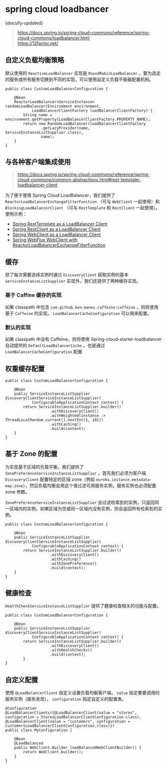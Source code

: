# spring cloud loadbancer
{docsify-updated}

> https://docs.spring.io/spring-cloud-commons/reference/spring-cloud-commons/loadbalancer.html  
> https://12factor.net/


## 自定义负载均衡策略
默认使用的 `ReactiveLoadBalancer` 实现是 `RoundRobinLoadBalancer` 。要为选定的服务或所有服务切换到不同的实现，可以使用自定义负载平衡器配置机制。
```
public class CustomLoadBalancerConfiguration {

	@Bean
	ReactorLoadBalancer<ServiceInstance> randomLoadBalancer(Environment environment,
			LoadBalancerClientFactory loadBalancerClientFactory) {
		String name = environment.getProperty(LoadBalancerClientFactory.PROPERTY_NAME);
		return new RandomLoadBalancer(loadBalancerClientFactory
				.getLazyProvider(name, ServiceInstanceListSupplier.class),
				name);
	}
}
```

## 与各种客户端集成使用
> https://docs.spring.io/spring-cloud-commons/reference/spring-cloud-commons/common-abstractions.html#rest-template-loadbalancer-client

为了便于使用 Spring Cloud LoadBalancer，我们提供了 `ReactorLoadBalancerExchangeFilterFunction` （可与 `WebClient` 一起使用）和 `BlockingLoadBalancerClient` （可与 `RestTemplate` 和 `RestClient` 一起使用）。使用示例：
+ [Spring RestTemplate as a LoadBalancer Client](https://docs.spring.io/spring-cloud-commons/reference/spring-cloud-commons/common-abstractions.html#rest-template-loadbalancer-client)
+ [Spring RestClient as a LoadBalancer Client](https://docs.spring.io/spring-cloud-commons/reference/spring-cloud-commons/common-abstractions.html#rest-client-loadbalancer-client)
+ [Spring WebClient as a LoadBalancer Client](https://docs.spring.io/spring-cloud-commons/reference/spring-cloud-commons/common-abstractions.html#webclinet-loadbalancer-client)
+ [Spring WebFlux WebClient with ReactorLoadBalancerExchangeFilterFunction](https://docs.spring.io/spring-cloud-commons/reference/spring-cloud-commons/common-abstractions.html#webflux-with-reactive-loadbalancer)


## 缓存
除了每次需要选择实例时通过 `DiscoveryClient` 获取实例的基本 `ServiceInstanceListSupplier` 实现外，我们还提供了两种缓存实现。

### 基于 Caffine 缓存的实现
如果 classpath 中包含 `com.github.ben-manes.caffeine:caffeine` ，则将使用基于 `Caffeine` 的实现。 `LoadBalancerCacheConfiguration` 可以用来配置。

### 默认的实现
如果 classpath 中没有 Caffeine，则将使用 Spring-cloud-starter-loadbalancer 自动提供的 `DefaultLoadBalancerCache` 。也是通过 `LoadBalancerCacheConfiguration` 配置

## 权重缓存配置
```
public class CustomLoadBalancerConfiguration {

	@Bean
	public ServiceInstanceListSupplier discoveryClientServiceInstanceListSupplier(
			ConfigurableApplicationContext context) {
		return ServiceInstanceListSupplier.builder()
					.withDiscoveryClient()
					.withWeighted(instance -> ThreadLocalRandom.current().nextInt(1, 101))
					.withCaching()
					.build(context);
	}
}
```

## 基于 Zone 的配置
为实现基于区域的负载平衡，我们提供了 `ZonePreferenceServiceInstanceListSupplier` 。首先我们必须为客户端 `DiscoveryClient` 配置特定的区域 zone（例如 `eureka.instance.metadata-map.zone`），然后负载均衡会用这个值过滤可用服务实例，服务实例也必须配置 zone 参数。

`ZonePreferenceServiceInstanceListSupplier` 会过滤检索到的实例，只返回同一区域内的实例。如果区域为空或同一区域内没有实例，则会返回所有检索到的实例。

```
public class CustomLoadBalancerConfiguration {

	@Bean
	public ServiceInstanceListSupplier discoveryClientServiceInstanceListSupplier(
			ConfigurableApplicationContext context) {
		return ServiceInstanceListSupplier.builder()
					.withDiscoveryClient()
                    .withCaching()
					.withZonePreference()
					.build(context);
	}
}
```

## 健康检查
`HealthCheckServiceInstanceListSupplier` 提供了健康检查相关的功能与配置。

```
public class CustomLoadBalancerConfiguration {

	@Bean
	public ServiceInstanceListSupplier discoveryClientServiceInstanceListSupplier(
			ConfigurableApplicationContext context) {
		return ServiceInstanceListSupplier.builder()
					.withDiscoveryClient()
					.withHealthChecks()
					.build(context);
	    }
}
```

## 自定义配置
使用 `@LoadBalancerClient` 自定义设置负载均衡客户端， `value` 指定要要调用的服务实例（服务发现）， `configuration` 指定自定义的配置类。
```
@Configuration
@LoadBalancerClients({@LoadBalancerClient(value = "stores", configuration = StoresLoadBalancerClientConfiguration.class), @LoadBalancerClient(value = "customers", configuration = CustomersLoadBalancerClientConfiguration.class)})
public class MyConfiguration {

	@Bean
	@LoadBalanced
	public WebClient.Builder loadBalancedWebClientBuilder() {
		return WebClient.builder();
	}
}
```